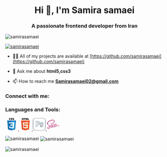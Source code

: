 <h1 align="center">Hi 👋, I'm Samira samaei</h1>
<h3 align="center">A passionate frontend developer from Iran</h3>

<p align="left"> <img src="https://komarev.com/ghpvc/?username=samirasamaei&label=Profile%20views&color=0e75b6&style=flat" alt="samirasamaei" /> </p>

<p align="left"> <a href="https://github.com/ryo-ma/github-profile-trophy"><img src="https://github-profile-trophy.vercel.app/?username=samirasamaei" alt="samirasamaei" /></a> </p>

- 👨‍💻 All of my projects are available at [https://github.com/samirasamaei](https://github.com/samirasamaei)

- 💬 Ask me about **html5,css3**

- 📫 How to reach me **Samirasamaei02@gmail.com**

<h3 align="left">Connect with me:</h3>
<p align="left">
</p>

<h3 align="left">Languages and Tools:</h3>
<p align="left"> <a href="https://www.w3schools.com/css/" target="_blank" rel="noreferrer"> <img src="https://raw.githubusercontent.com/devicons/devicon/master/icons/css3/css3-original-wordmark.svg" alt="css3" width="40" height="40"/> </a> <a href="https://www.w3.org/html/" target="_blank" rel="noreferrer"> <img src="https://raw.githubusercontent.com/devicons/devicon/master/icons/html5/html5-original-wordmark.svg" alt="html5" width="40" height="40"/> </a> <a href="https://www.photoshop.com/en" target="_blank" rel="noreferrer"> <img src="https://raw.githubusercontent.com/devicons/devicon/master/icons/photoshop/photoshop-line.svg" alt="photoshop" width="40" height="40"/> </a> <a href="https://sass-lang.com" target="_blank" rel="noreferrer"> <img src="https://raw.githubusercontent.com/devicons/devicon/master/icons/sass/sass-original.svg" alt="sass" width="40" height="40"/> </a> </p>

<p><img align="left" src="https://github-readme-stats.vercel.app/api/top-langs?username=samirasamaei&show_icons=true&locale=en&layout=compact" alt="samirasamaei" /></p>

<p>&nbsp;<img align="center" src="https://github-readme-stats.vercel.app/api?username=samirasamaei&show_icons=true&locale=en" alt="samirasamaei" /></p>

<p><img align="center" src="https://github-readme-streak-stats.herokuapp.com/?user=samirasamaei&" alt="samirasamaei" /></p>
